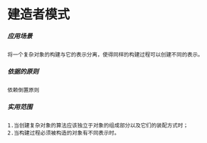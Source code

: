 # 建造者模式
##### 应用场景
    将一个复杂对象的构建与它的表示分离，使得同样的构建过程可以创建不同的表示。
    
##### 依据的原则
    依赖倒置原则
    
##### 实用范围
    1.当创建复杂对象的算法应该独立于对象的组成部分以及它们的装配方式时；
    2.当构建过程必须被构造的对象有不同表示时。